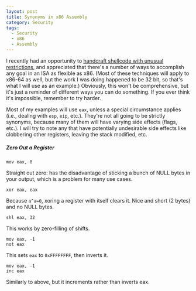 ```yaml
---
layout: post
title: Synonyms in x86 Assembly
category: Security
tags:
  - Security
  - x86
  - Assembly
---
```


I recently had an opportunity to [handcraft shellcode with unusual
restrictions](https://www.offensive-security.com/information-security-training/cracking-the-perimeter/),
and appreciated that there's a number of ways to accomplish any goal in an ISA
as flexible as x86.  (Most of these techniques will apply to x86-64 as well, but
the work I was doing happened to be 32 bit, so that's what I will use as an
example.)  Obviously, this won't be comprehensive, but it's just a reminder of
different ways you can do something.  If you ever think it's impossible,
remember to try harder.

Most of my examples will use `eax`, unless a special circumstance applies (i.e.,
dealing with `esp`, `eip`, etc.).  They're not all going to be strictly
synonyms, because many of them will have varying side effects (flags, etc.).  I
will try to note any that have potentially undesirable side effects like
clobbering other registers, leaving the stack modified, etc.

##### Zero Out a Register #####

~~~
mov eax, 0
~~~

Straight out zero: has the disadvantage of sticking a bunch of NULL bytes in
your output, which is a problem for many use cases.

~~~
xor eax, eax
~~~

Because `a^a=0`, xoring a register with itself clears it.  Nice and short (2
bytes) and no NULL bytes.

~~~
shl eax, 32
~~~

This works by zero-filling of shifts.

~~~
mov eax, -1
not eax
~~~

This sets `eax` to `0xFFFFFFFF`, then inverts it.

~~~
mov eax, -1
inc eax
~~~

Similarly to above, but it increments rather than inverts eax.
